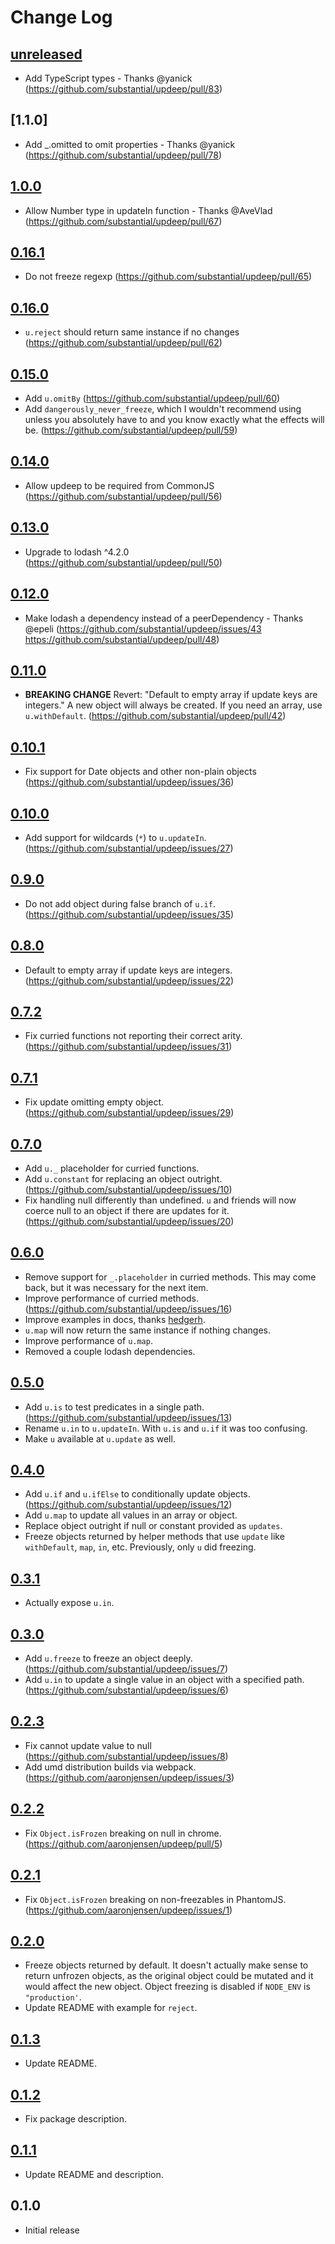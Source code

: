 # Change Log

## [unreleased]
* Add TypeScript types - Thanks @yanick (https://github.com/substantial/updeep/pull/83)

## [1.1.0]
* Add _.omitted to omit properties - Thanks @yanick (https://github.com/substantial/updeep/pull/78)

## [1.0.0]
* Allow Number type in updateIn function - Thanks @AveVlad (https://github.com/substantial/updeep/pull/67)

## [0.16.1]
* Do not freeze regexp (https://github.com/substantial/updeep/pull/65)

## [0.16.0]
* `u.reject` should return same instance if no changes (https://github.com/substantial/updeep/pull/62)

## [0.15.0]
* Add `u.omitBy` (https://github.com/substantial/updeep/pull/60)
* Add `dangerously_never_freeze`, which I wouldn't recommend using unless you
  absolutely have to and you know exactly what the effects will be.
  (https://github.com/substantial/updeep/pull/59)

## [0.14.0]
* Allow updeep to be required from CommonJS (https://github.com/substantial/updeep/pull/56)

## [0.13.0]
* Upgrade to lodash ^4.2.0 (https://github.com/substantial/updeep/pull/50)

## [0.12.0]
* Make lodash a dependency instead of a peerDependency - Thanks @epeli
  (https://github.com/substantial/updeep/issues/43 https://github.com/substantial/updeep/pull/48)

## [0.11.0]
* **BREAKING CHANGE** Revert: "Default to empty array if update keys are integers." A new object will always be created. If you need an array, use `u.withDefault`. (https://github.com/substantial/updeep/pull/42)

## [0.10.1]
* Fix support for Date objects and other non-plain objects (https://github.com/substantial/updeep/issues/36)

## [0.10.0]
* Add support for wildcards (`*`) to `u.updateIn`. (https://github.com/substantial/updeep/issues/27)

## [0.9.0]
* Do not add object during false branch of `u.if`.
  (https://github.com/substantial/updeep/issues/35)

## [0.8.0]
* Default to empty array if update keys are integers. (https://github.com/substantial/updeep/issues/22)

## [0.7.2]
* Fix curried functions not reporting their correct arity. (https://github.com/substantial/updeep/issues/31)

## [0.7.1]
* Fix update omitting empty object. (https://github.com/substantial/updeep/issues/29)

## [0.7.0]
* Add `u._` placeholder for curried functions.
* Add `u.constant` for replacing an object outright. (https://github.com/substantial/updeep/issues/10)
* Fix handling null differently than undefined. `u` and friends will now coerce null to an object if there are updates for it. (https://github.com/substantial/updeep/issues/20)

## [0.6.0]
* Remove support for `_.placeholder` in curried methods. This may come back, but it was necessary for the next item.
* Improve performance of curried methods. (https://github.com/substantial/updeep/issues/16)
* Improve examples in docs, thanks [hedgerh][].
* `u.map` will now return the same instance if nothing changes.
* Improve performance of `u.map`.
* Removed a couple lodash dependencies.

## [0.5.0]
* Add `u.is` to test predicates in a single path. (https://github.com/substantial/updeep/issues/13)
* Rename `u.in` to `u.updateIn`. With `u.is` and `u.if` it was too confusing.
* Make `u` available at `u.update` as well.

## [0.4.0]
* Add `u.if` and `u.ifElse` to conditionally update objects. (https://github.com/substantial/updeep/issues/12)
* Add `u.map` to update all values in an array or object.
* Replace object outright if null or constant provided as `updates`.
* Freeze objects returned by helper methods that use `update` like `withDefault`, `map`, `in`, etc. Previously, only `u` did freezing.

## [0.3.1]
* Actually expose `u.in`.

## [0.3.0]
* Add `u.freeze` to freeze an object deeply. (https://github.com/substantial/updeep/issues/7)
* Add `u.in` to update a single value in an object with a specified path. (https://github.com/substantial/updeep/issues/6)

## [0.2.3]
* Fix cannot update value to null (https://github.com/substantial/updeep/issues/8)
* Add umd distribution builds via webpack. (https://github.com/aaronjensen/updeep/issues/3)

## [0.2.2]
* Fix `Object.isFrozen` breaking on null in chrome. (https://github.com/aaronjensen/updeep/pull/5)

## [0.2.1]
* Fix `Object.isFrozen` breaking on non-freezables in PhantomJS. (https://github.com/aaronjensen/updeep/issues/1)

## [0.2.0]
* Freeze objects returned by default. It doesn't actually make sense to return
  unfrozen objects, as the original object could be mutated and it would
  affect the new object. Object freezing is disabled if `NODE_ENV` is
  `"production'`.
* Update README with example for `reject`.

## [0.1.3]
* Update README.

## [0.1.2]
* Fix package description.

## [0.1.1]
* Update README and description.

## 0.1.0
* Initial release

[unreleased]: https://github.com/aaronjensen/updeep/compare/v1.0.0...HEAD
[1.0.0]: https://github.com/aaronjensen/updeep/compare/v0.16.1...v1.0.0
[0.16.1]: https://github.com/aaronjensen/updeep/compare/v0.16.0...v0.16.1
[0.16.0]: https://github.com/aaronjensen/updeep/compare/v0.15.0...v0.16.0
[0.15.0]: https://github.com/aaronjensen/updeep/compare/v0.14.0...v0.15.0
[0.14.0]: https://github.com/aaronjensen/updeep/compare/v0.13.0...v0.14.0
[0.13.0]: https://github.com/aaronjensen/updeep/compare/v0.12.0...v0.13.0
[0.12.0]: https://github.com/aaronjensen/updeep/compare/v0.11.0...v0.12.0
[0.11.0]: https://github.com/aaronjensen/updeep/compare/v0.10.1...v0.11.0
[0.10.1]: https://github.com/aaronjensen/updeep/compare/v0.10.0...v0.10.1
[0.10.0]: https://github.com/aaronjensen/updeep/compare/v0.9.0...v0.10.0
[0.9.0]: https://github.com/aaronjensen/updeep/compare/v0.8.0...v0.9.0
[0.8.0]: https://github.com/aaronjensen/updeep/compare/v0.7.2...v0.8.0
[0.7.2]: https://github.com/aaronjensen/updeep/compare/v0.7.1...v0.7.2
[0.7.1]: https://github.com/aaronjensen/updeep/compare/v0.7.0...v0.7.1
[0.7.0]: https://github.com/aaronjensen/updeep/compare/v0.6.0...v0.7.0
[0.6.0]: https://github.com/aaronjensen/updeep/compare/v0.5.0...v0.6.0
[0.5.0]: https://github.com/aaronjensen/updeep/compare/v0.4.0...v0.5.0
[0.4.0]: https://github.com/aaronjensen/updeep/compare/v0.3.1...v0.4.0
[0.3.1]: https://github.com/aaronjensen/updeep/compare/v0.3.0...v0.3.1
[0.3.0]: https://github.com/aaronjensen/updeep/compare/v0.2.3...v0.3.0
[0.2.3]: https://github.com/aaronjensen/updeep/compare/v0.2.2...v0.2.3
[0.2.2]: https://github.com/aaronjensen/updeep/compare/v0.2.1...v0.2.2
[0.2.1]: https://github.com/aaronjensen/updeep/compare/v0.2.0...v0.2.1
[0.2.0]: https://github.com/aaronjensen/updeep/compare/v0.1.3...v0.2.0
[0.1.3]: https://github.com/aaronjensen/updeep/compare/v0.1.2...v0.1.3
[0.1.2]: https://github.com/aaronjensen/updeep/compare/v0.1.1...v0.1.2
[0.1.1]: https://github.com/aaronjensen/updeep/compare/v0.1.0...v0.1.1

[hedgerh]: https://github.com/hedgerh
